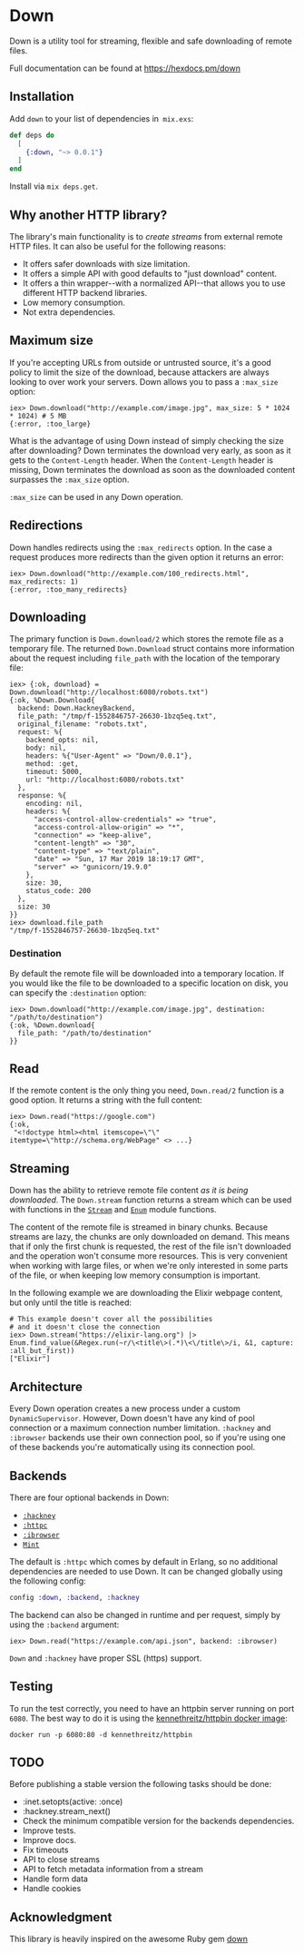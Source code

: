 # Down

Down is a utility tool for streaming, flexible and safe downloading of remote files.

Full documentation can be found at [https://hexdocs.pm/down ](https://hexdocs.pm/down)

## Installation

Add `down` to your list of dependencies in` mix.exs`:

```elixir
def deps do
  [
    {:down, "~> 0.0.1"}
  ]
end
```

Install via `mix deps.get`.

## Why another HTTP library?

The library's main functionality is to *create streams* from external remote HTTP files.
It can also be useful for the following reasons:

* It offers safer downloads with size limitation.
* It offers a simple API with good defaults to "just download" content.
* It offers a thin wrapper--with a normalized API--that allows you to use different HTTP backend libraries.
* Low memory consumption.
* Not extra dependencies.

## Maximum size

If you're accepting URLs from outside or untrusted source,
it's a good policy to limit the size of the download,
because attackers are always looking to over work your servers.
Down allows you to pass a `:max_size` option:

```iex
iex> Down.download("http://example.com/image.jpg", max_size: 5 * 1024 * 1024) # 5 MB
{:error, :too_large}
```

What is the advantage of using Down instead of simply checking the size after downloading?
Down terminates the download very early, as soon as it gets to the `Content-Length` header.
When the `Content-Length` header is missing,
Down terminates the download as soon as the downloaded content surpasses the `:max_size` option.

`:max_size` can be used in any Down operation.

## Redirections

Down handles redirects using the `:max_redirects` option.
In the case a request produces more redirects than the given option
it returns an error:

```iex
iex> Down.download("http://example.com/100_redirects.html", max_redirects: 1)
{:error, :too_many_redirects}
```

## Downloading

The primary function is `Down.download/2` which stores the remote file as a temporary file.
The returned `Down.Download` struct contains more information about the request
including `file_path` with the location of the temporary file:

```iex
iex> {:ok, download} = Down.download("http://localhost:6080/robots.txt")
{:ok, %Down.Download{
  backend: Down.HackneyBackend,
  file_path: "/tmp/f-1552846757-26630-1bzq5eq.txt",
  original_filename: "robots.txt",
  request: %{
    backend_opts: nil,
    body: nil,
    headers: %{"User-Agent" => "Down/0.0.1"},
    method: :get,
    timeout: 5000,
    url: "http://localhost:6080/robots.txt"
  },
  response: %{
    encoding: nil,
    headers: %{
      "access-control-allow-credentials" => "true",
      "access-control-allow-origin" => "*",
      "connection" => "keep-alive",
      "content-length" => "30",
      "content-type" => "text/plain",
      "date" => "Sun, 17 Mar 2019 18:19:17 GMT",
      "server" => "gunicorn/19.9.0"
    },
    size: 30,
    status_code: 200
  },
  size: 30
}}
iex> download.file_path
"/tmp/f-1552846757-26630-1bzq5eq.txt"
```

### Destination

By default the remote file will be downloaded into a temporary location.
If you would like the file to be downloaded to a
specific location on disk, you can specify the `:destination` option:

```iex
iex> Down.download("http://example.com/image.jpg", destination: "/path/to/destination")
{:ok, %Down.download{
  file_path: "/path/to/destination"
}}
```

## Read

If the remote content is the only thing you need, `Down.read/2` function is a good option.
It returns a string with the full content:

```iex
iex> Down.read("https://google.com")
{:ok,
 "<!doctype html><html itemscope=\"\" itemtype=\"http://schema.org/WebPage" <> ...}
```

## Streaming

Down has the ability to retrieve remote file content *as it is being
downloaded*. The `Down.stream` function returns a stream which
can be used with functions in the [`Stream`](https://hexdocs.pm/elixir/Stream.html)
and [`Enum`](https://hexdocs.pm/elixir/Enum.html) module functions.

The content of the remote file is streamed in binary chunks.
Because streams are lazy, the chunks are only downloaded on demand.
This means that if only the first chunk is requested,
the rest of the file isn't downloaded and the operation won't consume more resources.
This is very convenient when working with large files,
or when we're only interested in some parts of the file,
or when keeping low memory consumption is important.

In the following example we are downloading the Elixir webpage content,
but only until the title is reached:

```iex
# This example doesn't cover all the possibilities
# and it doesn't close the connection
iex> Down.stream("https://elixir-lang.org") |> Enum.find_value(&Regex.run(~r/\<title\>(.*)\<\/title\>/i, &1, capture: :all_but_first))
["Elixir"]
```

## Architecture

Every Down operation creates a new process under a custom `DynamicSupervisor`.
However, Down doesn't have any kind of pool connection or a maximum connection number limitation.
`:hackney` and `:ibrowser` backends use their own connection pool,
so if you're using one of these backends you're automatically using its connection pool.


## Backends

There are four optional backends in Down:

* [`:hackney`](https://github.com/benoitc/hackney)
* [`:httpc`](http://erlang.org/doc/man/httpc.html)
* [`:ibrowser`](https://github.com/cmullaparthi/ibrowse)
* [`Mint`](https://github.com/ericmj/mint)

The default is `:httpc` which comes by default in Erlang,
so no additional dependencies are needed to use Down.
It can be changed globally using the following config:

```elixir
config :down, :backend, :hackney
```

The backend can also be changed in runtime and per request,
simply by using the `:backend` argument:

```iex
iex> Down.read("https://example.com/api.json", backend: :ibrowser)
```

`Down` and `:hackney` have proper SSL (https) support.

## Testing

To run the test correctly, you need to have an httpbin server running on port `6080`.
The best way to do it is using the [kennethreitz/httpbin docker image](https://hub.docker.com/r/kennethreitz/httpbin/):

```
docker run -p 6080:80 -d kennethreitz/httpbin
```

## TODO

Before publishing a stable version the following tasks should be done:

* :inet.setopts(active: :once)
* :hackney.stream_next()
* Check the minimum compatible version for the backends dependencies.
* Improve tests.
* Improve docs.
* Fix timeouts
* API to close streams
* API to fetch metadata information from a stream
* Handle form data
* Handle cookies

## Acknowledgment

This library is heavily inspired on the awesome Ruby gem [down](https://github.com/janko/down)
